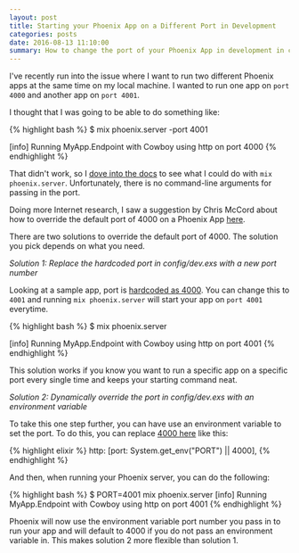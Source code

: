 ```yaml
---
layout: post
title: Starting your Phoenix App on a Different Port in Development
categories: posts
date: 2016-08-13 11:10:00
summary: How to change the port of your Phoenix App in development in case you want to have multiple Phoenix Apps running locally
---
```


I've recently run into the issue where I want to run two different Phoenix apps
at the same time on my local machine. I wanted to run one app on `port 4000` and
another app on `port 4001`.

I thought that I was going to be able to do something like:

{% highlight bash %}
$ mix phoenix.server -port 4001

[info] Running MyApp.Endpoint with Cowboy
using http on port 4000
{% endhighlight %}

That didn't work, so I [dove into the docs](https://hexdocs.pm/phoenix/Mix.Tasks.Phoenix.Server.html)
to see what I could do with `mix phoenix.server`. Unfortunately, there is no command-line
arguments for passing in the port.

Doing more Internet research, I saw a suggestion by Chris McCord about how to override
the default port of 4000 on a Phoenix App [here](https://github.com/phoenixframework/phoenix/issues/962).

There are two solutions to override the default port of 4000. The solution you pick
depends on what you need.

*Solution 1: Replace the hardcoded port in config/dev.exs with a new port number*

Looking at a sample app, port is [hardcoded as 4000](https://github.com/phoenix-examples/hello_phoenix/blob/master/config/dev.exs#L10).
You can change this to `4001` and running `mix phoenix.server` will start your app on `port 4001`
everytime.


{% highlight bash %}
$ mix phoenix.server

[info] Running MyApp.Endpoint with Cowboy
using http on port 4001
{% endhighlight %}

This solution works if you know you want to run a specific app on a specific port
every single time and keeps your starting command neat.

*Solution 2: Dynamically override the port in config/dev.exs with an environment variable*

To take this one step further, you can have use an environment variable to set the
port. To do this, you can replace [4000 here](https://github.com/phoenix-examples/hello_phoenix/blob/master/config/dev.exs#L10) like
this:

{% highlight elixir %}
http: [port: System.get_env("PORT") || 4000],
{% endhighlight %}

And then, when running your Phoenix server, you can do the following:

{% highlight bash %}
$ PORT=4001 mix phoenix.server
[info] Running MyApp.Endpoint with Cowboy
using http on port 4001
{% endhighlight %}

Phoenix will now use the environment variable port number you pass in to run your
app and will default to 4000 if you do not pass an environment variable in. This makes
solution 2 more flexible than solution 1.
